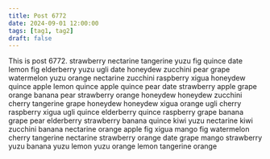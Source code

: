 ```yaml
---
title: Post 6772
date: 2024-09-01 12:00:00
tags: [tag1, tag2]
draft: false
---
```

This is post 6772.
strawberry
nectarine
tangerine
yuzu
fig
quince
date
lemon
fig
elderberry
yuzu
ugli
date
honeydew
zucchini
pear
grape
watermelon
yuzu
orange
nectarine
zucchini
raspberry
xigua
honeydew
quince
apple
lemon
quince
apple
quince
pear
date
strawberry
apple
grape
orange
banana
pear
strawberry
orange
honeydew
honeydew
zucchini
cherry
tangerine
grape
honeydew
honeydew
xigua
orange
ugli
cherry
raspberry
xigua
ugli
quince
elderberry
quince
raspberry
grape
banana
grape
pear
elderberry
strawberry
banana
quince
kiwi
yuzu
nectarine
kiwi
zucchini
banana
nectarine
orange
apple
fig
xigua
mango
fig
watermelon
cherry
tangerine
nectarine
strawberry
orange
date
grape
mango
strawberry
yuzu
banana
yuzu
lemon
yuzu
orange
lemon
tangerine
orange
